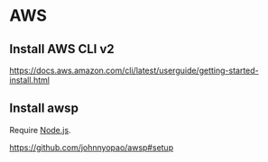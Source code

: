 # AWS

## Install AWS CLI v2

https://docs.aws.amazon.com/cli/latest/userguide/getting-started-install.html

## Install awsp

Require [Node.js](nodejs.md).

https://github.com/johnnyopao/awsp#setup
